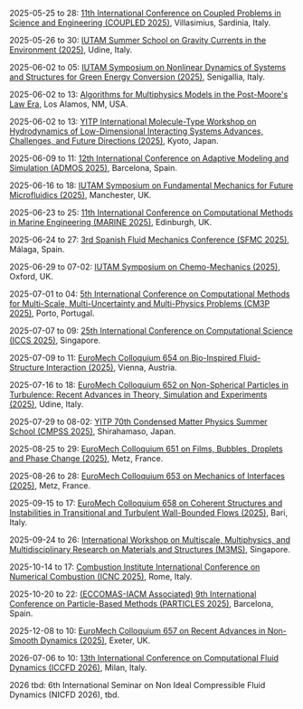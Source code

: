 2025-05-25 to 28: [11th International Conference on Coupled Problems in Science and Engineering (COUPLED 2025)](https://coupled2025.cimne.com/ "COUPLED 2025 focuses on coupled problems in science and engineering, covering fluid-structure interactions, multiphysics simulations, and numerical methods. Topics include computational fluid dynamics, thermal coupling, and applications in aerospace and biomechanics, emphasizing advanced simulation techniques."), Villasimius, Sardinia, Italy.

2025-05-26 to 30: [IUTAM Summer School on Gravity Currents in the Environment (2025)](https://iutam.org/events/iutam-summer-school-on-gravity-currents-in-the-environment), Udine, Italy.

2025-06-02 to 05: [IUTAM Symposium on Nonlinear Dynamics of Systems and Structures for Green Energy Conversion (2025)](https://iutam.org/events/iutam-symposium-on-nonlinear-dynamics-of-systems-and-structures-for-green-energy-conversion), Senigallia, Italy.

2025-06-02 to 13: [Algorithms for Multiphysics Models in the Post-Moore\'s Law Era](https://sites.google.com/msu.edu/modeling-beyond-moore/ "This workshop focuses on algorithms for multiphysics models, covering numerical methods for coupled systems in the post-Moore’s Law era. Topics include scalable solvers, reduced-order modeling, and applications in fluid dynamics and materials, emphasizing computational efficiency."), Los Alamos, NM, USA.

2025-06-02 to 13: [YITP International Molecule-Type Workshop on Hydrodynamics of Low-Dimensional Interacting Systems Advances, Challenges, and Future Directions (2025)](https://www.yukawa.kyoto-u.ac.jp/seminar/s53402?lang=en-GB "This workshop explores hydrodynamics in low-dimensional systems, focusing on fluid dynamics, quantum hydrodynamics, and computational modeling. Topics include transport properties, collective modes, and applications in condensed matter, emphasizing theoretical and numerical advancements."), Kyoto, Japan.

2025-06-09 to 11: [12th International Conference on Adaptive Modeling and Simulation (ADMOS 2025)](https://admos2025.cimne.com/ "ADMOS 2025 focuses on adaptive modeling and simulation, covering mesh adaptation, error estimation, and multiscale methods. Topics include computational fluid dynamics, structural mechanics, and applications in engineering, emphasizing adaptive numerical techniques for complex simulations."), Barcelona, Spain.

2025-06-16 to 18: [IUTAM Symposium on Fundamental Mechanics for Future Microfluidics (2025)](https://iutam.org/events/iutam-symposium-on-fundamental-mechanics-for-future-microfluidics), Manchester, UK.

2025-06-23 to 25: [11th International Conference on Computational Methods in Marine Engineering (MARINE 2025)](https://marine2025.cimne.com/ "MARINE 2025 focuses on computational methods in marine engineering, covering fluid-structure interactions, wave dynamics, and numerical simulations. Topics include ship hydrodynamics, offshore structures, and applications in renewable energy, emphasizing advanced computational marine modeling."), Edinburgh, UK.

2025-06-24 to 27: [3rd Spanish Fluid Mechanics Conference (SFMC 2025)](https://sfmc25.uma.es/ "SFMC 2025 focuses on fluid mechanics, covering computational fluid dynamics, turbulence modeling, and multiphase flows. Topics include aerodynamic simulations, ocean dynamics, and applications in renewable energy, emphasizing numerical and experimental fluid mechanics advancements."), Málaga, Spain.

2025-06-29 to 07-02: [IUTAM Symposium on Chemo-Mechanics (2025)](https://iutam.org/events/iutam-symposium-on-chemo-mechanics), Oxford, UK.

2025-07-01 to 04: [5th International Conference on Computational Methods for Multi-Scale, Multi-Uncertainty and Multi-Physics Problems (CM3P 2025)](https://cm3p.org/ "CM3P 2025 focuses on computational methods for multi-scale, multi-uncertainty, and multi-physics problems, covering numerical simulations, uncertainty quantification, and coupled systems. Topics include fluid dynamics, materials, and applications in engineering, emphasizing advanced computational techniques."), Porto, Portugal.

2025-07-07 to 09: [25th International Conference on Computational Science (ICCS 2025)](https://iccs-meeting.org/iccs2025/ "ICCS 2025 focuses on computational science, covering numerical simulations, high-performance computing, and data-driven modeling. Topics include fluid dynamics, computational biology, and climate modeling, emphasizing interdisciplinary computational methods for scientific and engineering applications."), Singapore.

2025-07-09 to 11: [EuroMech Colloquium 654 on Bio-Inspired Fluid-Structure Interaction (2025)](http://654.euromech.org/), Vienna, Austria.

2025-07-16 to 18: [EuroMech Colloquium 652 on Non-Spherical Particles in Turbulence: Recent Advances in Theory, Simulation and Experiments (2025)](https://652.euromech.org/), Udine, Italy.

2025-07-29 to 08-02: [YITP 70th Condensed Matter Physics Summer School (CMPSS 2025)](https://www.yukawa.kyoto-u.ac.jp/seminar/s53460?lang=en-GB "CMPSS 2025 focuses on condensed matter physics, covering computational methods, quantum materials, and many-body systems. Topics include topological phases, computational simulations, and applications in electronics, emphasizing theoretical and computational training in condensed matter research."), Shirahamaso, Japan.

2025-08-25 to 29: [EuroMech Colloquium 651 on Films, Bubbles, Droplets and Phase Change (2025)](http://651.euromech.org/), Metz, France.

2025-08-26 to 28: [EuroMech Colloquium 653 on Mechanics of Interfaces (2025)](http://653.euromech.org/), Metz, France.

2025-09-15 to 17: [EuroMech Colloquium 658 on Coherent Structures and Instabilities in Transitional and Turbulent Wall-Bounded Flows (2025)](http://658.euromech.org/), Bari, Italy.

2025-09-24 to 26: [International Workshop on Multiscale, Multiphysics, and Multidisciplinary Research on Materials and Structures (M3MS)](https://m3ms.org "M3MS focuses on multiscale and multiphysics material research, covering computational mechanics, molecular dynamics, and continuum modeling. Topics include applications in aerospace, energy, and biomaterials, emphasizing computational methods for integrating multiscale and multiphysics phenomena in materials."), Singapore.

2025-10-14 to 17: [Combustion Institute International Conference on Numerical Combustion (ICNC 2025)](https://www.icnc2025.com/ "ICNC 2025 focuses on numerical combustion, covering reactive flows, turbulence modeling, and chemical kinetics. Topics include applications in engines, gas turbines, and fire safety, emphasizing computational fluid dynamics and numerical methods for simulating complex combustion processes."), Rome, Italy.

2025-10-20 to 22: [(ECCOMAS-IACM Associated) 9th International Conference on Particle-Based Methods (PARTICLES 2025)](https://particles2025.cimne.com/ "PARTICLES 2025 explores particle-based methods, covering discrete element methods, smoothed particle hydrodynamics, and molecular dynamics. Topics include applications in fluid dynamics, granular materials, and biomechanics, emphasizing computational techniques for simulating particle interactions and complex systems."), Barcelona, Spain.

2025-12-08 to 10: [EuroMech Colloquium 657 on Recent Advances in Non-Smooth Dynamics (2025)](https://657.euromech.org/), Exeter, UK.

2026-07-06 to 10: [13th International Conference on Computational Fluid Dynamics (ICCFD 2026)](https://www.linkedin.com/posts/alberto-guardone-269a416b_yesterday-we-successfully-wrapped-up-the-activity-7220407354540883968-jRwn "ICCFD 2026 explores computational fluid dynamics, covering turbulence modeling, high-order methods, and multiphase flows. Topics include applications in aerospace, energy, and environmental engineering, emphasizing computational techniques for simulating complex fluid dynamics phenomena."), Milan, Italy.

2026 tbd: 6th International Seminar on Non Ideal Compressible Fluid Dynamics (NICFD 2026), tbd.

